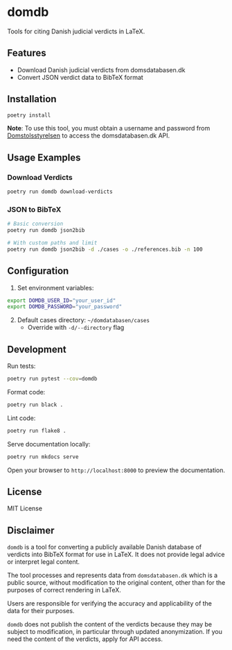 # domdb

Tools for citing Danish judicial verdicts in LaTeX.

## Features
- Download Danish judicial verdicts from domsdatabasen.dk
- Convert JSON verdict data to BibTeX format

## Installation

```sh
poetry install
```

**Note**: To use this tool, you must obtain a username and password from [Domstolsstyrelsen](https://www.domstol.dk/om-domstolsstyrelsen/kontakt/) to access the domsdatabasen.dk API.

## Usage Examples

### Download Verdicts
```sh
poetry run domdb download-verdicts
```

### JSON to BibTeX
```sh
# Basic conversion
poetry run domdb json2bib

# With custom paths and limit
poetry run domdb json2bib -d ./cases -o ./references.bib -n 100
```

## Configuration

1. Set environment variables:
```sh
export DOMDB_USER_ID="your_user_id"
export DOMDB_PASSWORD="your_password"
```

2. Default cases directory: `~/domdatabasen/cases`
   - Override with `-d/--directory` flag

## Development

Run tests:
```sh
poetry run pytest --cov=domdb
```

Format code:
```sh
poetry run black .
```

Lint code:
```sh
poetry run flake8 .
```

Serve documentation locally:
```sh
poetry run mkdocs serve
```
Open your browser to `http://localhost:8000` to preview the documentation.

## License
MIT License


## Disclaimer

`domdb` is a tool for converting a publicly available Danish database of verdicts into BibTeX format for use in LaTeX. It does not provide legal advice or interpret legal content. 

The tool processes and represents data from `domsdatabasen.dk` which is a public source, without modification to the original content, other than for the purposes of correct rendering in LaTeX. 

Users are responsible for verifying the accuracy and applicability of the data for their purposes.

`domdb` does not publish the content of the verdicts because they may be subject to modification, in particular through updated anonymization. If you need the content of the verdicts, apply for API access. 

